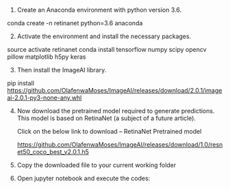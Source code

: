 1. Create an Anaconda environment with python version 3.6.

conda create -n retinanet python=3.6 anaconda

2. Activate the environment and install the necessary packages.

source activate retinanet
conda install tensorflow numpy scipy opencv pillow matplotlib h5py keras

3. Then install the ImageAI library.

pip install https://github.com/OlafenwaMoses/ImageAI/releases/download/2.0.1/imageai-2.0.1-py3-none-any.whl

4. Now download the pretrained model required to generate predictions. This model is based on RetinaNet (a subject of a future article). 

	Click on the below link to download – RetinaNet Pretrained model 
	
	https://github.com/OlafenwaMoses/ImageAI/releases/download/1.0/resnet50_coco_best_v2.0.1.h5
	
5. Copy the downloaded file to your current working folder

6. Open jupyter notebook and execute the codes: